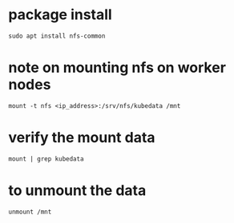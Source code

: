 # package install
```
sudo apt install nfs-common
```

# note on mounting nfs on worker nodes

```
mount -t nfs <ip_address>:/srv/nfs/kubedata /mnt
```

# verify the mount data

```
mount | grep kubedata
```

# to unmount the data

```
unmount /mnt
```
